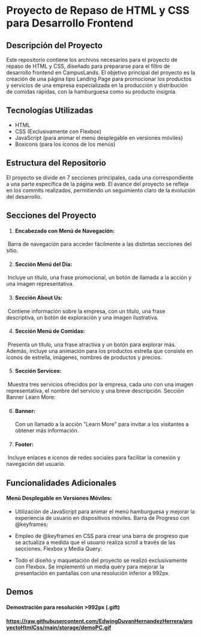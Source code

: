 # Proyecto de Repaso de HTML y CSS para Desarrollo Frontend

## Descripción del Proyecto

Este repositorio contiene los archivos necesarios para el proyecto de repaso de HTML y CSS, diseñado para prepararse para el filtro de desarrollo frontend en CampusLands. El objetivo principal del proyecto es la creación de una página tipo Landing Page para promocionar los productos y servicios de una empresa especializada en la producción y distribución de comidas rápidas, con la hamburguesa como su producto insignia.

## Tecnologías Utilizadas

- HTML
- CSS (Exclusivamente con Flexbox)
- JavaScript (para animar el menú desplegable en versiones móviles)
- Boxicons (para los íconos de los menús)

## Estructura del Repositorio

El proyecto se divide en 7 secciones principales, cada una correspondiente a una parte específica de la página web. El avance del proyecto se refleja en los commits realizados, permitiendo un seguimiento claro de la evolución del desarrollo.

## Secciones del Proyecto

1. #### Encabezado con Menú de Navegación:

​	Barra de navegación para acceder fácilmente a las distintas secciones del sitio.

2. #### Sección Menú del Día:

​	Incluye un título, una frase promocional, un botón de llamada a la acción y una imagen representativa.

3. #### Sección About Us:

​	Contiene información sobre la empresa, con un título, una frase descriptiva, un botón de exploración y 	una imagen ilustrativa.

4. #### Sección Menú de Comidas:

​	Presenta un título, una frase atractiva y un botón para explorar más. Además, incluye una animación 	para los productos estrella que consiste en íconos de estrella, imágenes, nombres de productos y 	  	precios.

5. #### Sección Services:

​	Muestra tres servicios ofrecidos por la empresa, cada uno con una imagen representativa, el nombre 	del servicio y una breve descripción.
​	Sección Banner Learn More:

6. #### Banner: 

   Con un llamado a la acción "Learn More" para invitar a los visitantes a obtener más información.

7. #### Footer:

​	Incluye enlaces e iconos de redes sociales para facilitar la conexión y navegación del usuario.

## Funcionalidades Adicionales

#### Menú Desplegable en Versiones Móviles:

- Utilización de JavaScript para animar el menú hamburguesa y mejorar la experiencia de usuario en dispositivos móviles.
  Barra de Progreso con @keyframes:
- Empleo de @keyframes en CSS para crear una barra de progreso que se actualiza a medida que el usuario realiza scroll a través de las secciones.
  Flexbox y Media Query:

- Todo el diseño y maquetación del proyecto se realizó exclusivamente con Flexbox. Se implementó un media query para mejorar la presentación en pantallas con una resolución inferior a 992px.

## Demos

#### Demostración para resolución >992px (.gift)

#### https://raw.githubusercontent.com/EdwingDuvanHernandezHerrera/proyectoHtmlCss/main/storage/demoPC.gif



####  

